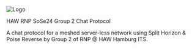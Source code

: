 ![Logo](./.github/banner.png)

HAW RNP SoSe24 Group 2 Chat Protocol

A chat protocol for a meshed server-less network using Split Horizon & Poise Reverse by Group 2 of RNP @ HAW Hamburg ITS.
